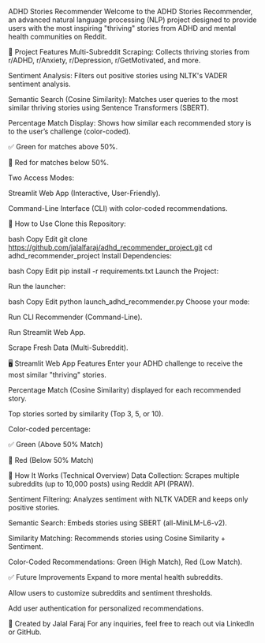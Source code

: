 ADHD Stories Recommender
Welcome to the ADHD Stories Recommender, an advanced natural language processing (NLP) project designed to provide users with the most inspiring "thriving" stories from ADHD and mental health communities on Reddit.

🚀 Project Features
Multi-Subreddit Scraping: Collects thriving stories from r/ADHD, r/Anxiety, r/Depression, r/GetMotivated, and more.

Sentiment Analysis: Filters out positive stories using NLTK's VADER sentiment analysis.

Semantic Search (Cosine Similarity): Matches user queries to the most similar thriving stories using Sentence Transformers (SBERT).

Percentage Match Display: Shows how similar each recommended story is to the user’s challenge (color-coded).

✅ Green for matches above 50%.

🔴 Red for matches below 50%.

Two Access Modes:

Streamlit Web App (Interactive, User-Friendly).

Command-Line Interface (CLI) with color-coded recommendations.

📌 How to Use
Clone this Repository:

bash
Copy
Edit
git clone https://github.com/jalalfaraj/adhd_recommender_project.git
cd adhd_recommender_project
Install Dependencies:

bash
Copy
Edit
pip install -r requirements.txt
Launch the Project:

Run the launcher:

bash
Copy
Edit
python launch_adhd_recommender.py
Choose your mode:

Run CLI Recommender (Command-Line).

Run Streamlit Web App.

Scrape Fresh Data (Multi-Subreddit).

🖥️ Streamlit Web App Features
Enter your ADHD challenge to receive the most similar "thriving" stories.

Percentage Match (Cosine Similarity) displayed for each recommended story.

Top stories sorted by similarity (Top 3, 5, or 10).

Color-coded percentage:

✅ Green (Above 50% Match)

🔴 Red (Below 50% Match)

🚀 How It Works (Technical Overview)
Data Collection: Scrapes multiple subreddits (up to 10,000 posts) using Reddit API (PRAW).

Sentiment Filtering: Analyzes sentiment with NLTK VADER and keeps only positive stories.

Semantic Search: Embeds stories using SBERT (all-MiniLM-L6-v2).

Similarity Matching: Recommends stories using Cosine Similarity + Sentiment.

Color-Coded Recommendations: Green (High Match), Red (Low Match).

✅ Future Improvements
Expand to more mental health subreddits.

Allow users to customize subreddits and sentiment thresholds.

Add user authentication for personalized recommendations.

🌟 Created by Jalal Faraj
For any inquiries, feel free to reach out via LinkedIn or GitHub.
